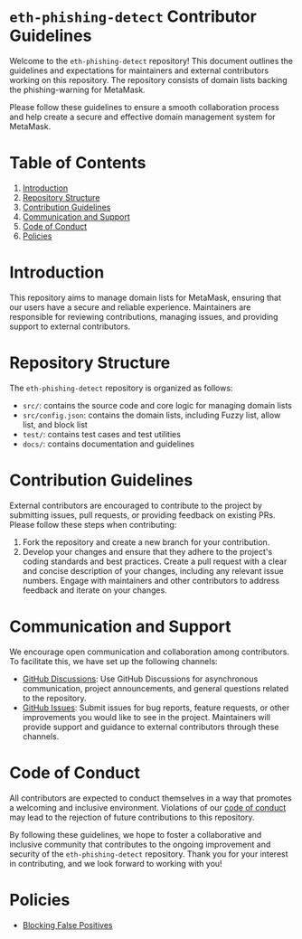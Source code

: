 # `eth-phishing-detect` Contributor Guidelines

Welcome to the `eth-phishing-detect` repository! This document outlines the guidelines and expectations for maintainers and external contributors working on this repository. The repository consists of domain lists backing the phishing-warning for MetaMask.

Please follow these guidelines to ensure a smooth collaboration process and help create a secure and effective domain management system for MetaMask.

# Table of Contents

1. [Introduction](#introduction)
2. [Repository Structure](#repository-structure)
3. [Contribution Guidelines](#contribution-guidelines)
4. [Communication and Support](#communication-and-support)
5. [Code of Conduct](#code-of-conduct)
6. [Policies](#policies)

# Introduction

This repository aims to manage domain lists for MetaMask, ensuring that our users have a secure and reliable experience. Maintainers are responsible for reviewing contributions, managing issues, and providing support to external contributors.

# Repository Structure

The `eth-phishing-detect` repository is organized as follows:

- `src/`: contains the source code and core logic for managing domain lists
- `src/config.json`: contains the domain lists, including Fuzzy list, allow list, and block list
- `test/`: contains test cases and test utilities
- `docs/`: contains documentation and guidelines

# Contribution Guidelines

External contributors are encouraged to contribute to the project by submitting issues, pull requests, or providing feedback on existing PRs. Please follow these steps when contributing:

1. Fork the repository and create a new branch for your contribution.
2. Develop your changes and ensure that they adhere to the project's coding standards and best practices.
Create a pull request with a clear and concise description of your changes, including any relevant issue numbers.
Engage with maintainers and other contributors to address feedback and iterate on your changes.

# Communication and Support

We encourage open communication and collaboration among contributors. To facilitate this, we have set up the following channels:

- [GitHub Discussions](https://github.com/MetaMask/eth-phishing-detect/discussions): Use GitHub Discussions for asynchronous communication, project announcements, and general questions related to the repository.
- [GitHub Issues](https://github.com/MetaMask/eth-phishing-detect/issues): Submit issues for bug reports, feature requests, or other improvements you would like to see in the project.
Maintainers will provide support and guidance to external contributors through these channels.

# Code of Conduct

All contributors are expected to conduct themselves in a way that promotes a welcoming and inclusive environment. Violations of our [code of conduct](https://github.com/MetaMask/.github/blob/main/CODE_OF_CONDUCT.md) may lead to the rejection of future contributions to this repository.

By following these guidelines, we hope to foster a collaborative and inclusive community that contributes to the ongoing improvement and security of the `eth-phishing-detect` repository. Thank you for your interest in contributing, and we look forward to working with you!

# Policies

* [Blocking False Positives](./doc/fp-policy.md)